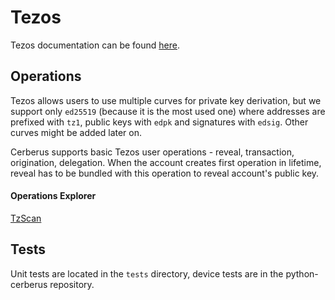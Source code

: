 # Tezos

Tezos documentation can be found [here](http://tezos.gitlab.io).

## Operations

Tezos allows users to use multiple curves for private key derivation, but we support
only `ed25519` (because it is the most used one) where addresses are prefixed with `tz1`,
public keys with `edpk` and signatures with `edsig`. Other curves might be added later on.

Cerberus supports basic Tezos user operations - reveal, transaction, origination, delegation.
When the account creates first operation in lifetime, reveal has to be bundled
with this operation to reveal account's public key.

#### Operations Explorer

[TzScan](http://tzscan.io)

## Tests

Unit tests are located in the `tests` directory, device tests are in the python-cerberus repository.

